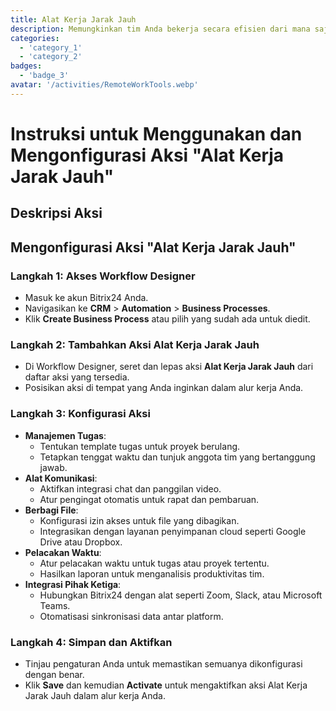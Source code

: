 ```yaml
---
title: Alat Kerja Jarak Jauh
description: Memungkinkan tim Anda bekerja secara efisien dari mana saja di dunia.
categories: 
  - 'category_1'
  - 'category_2'
badges: 
  - 'badge_3'
avatar: '/activities/RemoteWorkTools.webp'
---
```

# Instruksi untuk Menggunakan dan Mengonfigurasi Aksi "Alat Kerja Jarak Jauh"

## Deskripsi Aksi

## **Mengonfigurasi Aksi "Alat Kerja Jarak Jauh"**

### Langkah 1: Akses Workflow Designer
- Masuk ke akun Bitrix24 Anda.
- Navigasikan ke **CRM** > **Automation** > **Business Processes**.
- Klik **Create Business Process** atau pilih yang sudah ada untuk diedit.

### Langkah 2: Tambahkan Aksi Alat Kerja Jarak Jauh
- Di Workflow Designer, seret dan lepas aksi **Alat Kerja Jarak Jauh** dari daftar aksi yang tersedia.
- Posisikan aksi di tempat yang Anda inginkan dalam alur kerja Anda.

### Langkah 3: Konfigurasi Aksi
- **Manajemen Tugas**:
  - Tentukan template tugas untuk proyek berulang.
  - Tetapkan tenggat waktu dan tunjuk anggota tim yang bertanggung jawab.
- **Alat Komunikasi**:
  - Aktifkan integrasi chat dan panggilan video.
  - Atur pengingat otomatis untuk rapat dan pembaruan.
- **Berbagi File**:
  - Konfigurasi izin akses untuk file yang dibagikan.
  - Integrasikan dengan layanan penyimpanan cloud seperti Google Drive atau Dropbox.
- **Pelacakan Waktu**:
  - Atur pelacakan waktu untuk tugas atau proyek tertentu.
  - Hasilkan laporan untuk menganalisis produktivitas tim.
- **Integrasi Pihak Ketiga**:
  - Hubungkan Bitrix24 dengan alat seperti Zoom, Slack, atau Microsoft Teams.
  - Otomatisasi sinkronisasi data antar platform.

### Langkah 4: Simpan dan Aktifkan
- Tinjau pengaturan Anda untuk memastikan semuanya dikonfigurasi dengan benar.
- Klik **Save** dan kemudian **Activate** untuk mengaktifkan aksi Alat Kerja Jarak Jauh dalam alur kerja Anda.
